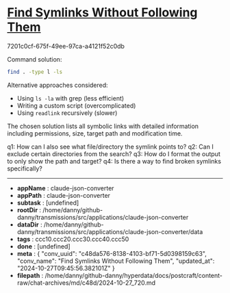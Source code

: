 # [Find Symlinks Without Following Them](https://claude.ai/chat/c48da576-8138-4103-bf71-5d0398159c63)

7201c0cf-675f-49ee-97ca-a4121f52c0db

 Command solution:
```bash
find . -type l -ls
```

Alternative approaches considered:
- Using `ls -la` with grep (less efficient)
- Writing a custom script (overcomplicated)
- Using `readlink` recursively (slower)

The chosen solution lists all symbolic links with detailed information including permissions, size, target path and modification time.

q1: How can I also see what file/directory the symlink points to?
q2: Can I exclude certain directories from the search?
q3: How do I format the output to only show the path and target?
q4: Is there a way to find broken symlinks specifically?

---

* **appName** : claude-json-converter
* **appPath** : claude-json-converter
* **subtask** : [undefined]
* **rootDir** : /home/danny/github-danny/transmissions/src/applications/claude-json-converter
* **dataDir** : /home/danny/github-danny/transmissions/src/applications/claude-json-converter/data
* **tags** : ccc10.ccc20.ccc30.ccc40.ccc50
* **done** : [undefined]
* **meta** : {
  "conv_uuid": "c48da576-8138-4103-bf71-5d0398159c63",
  "conv_name": "Find Symlinks Without Following Them",
  "updated_at": "2024-10-27T09:45:56.382101Z"
}
* **filepath** : /home/danny/github-danny/hyperdata/docs/postcraft/content-raw/chat-archives/md/c48d/2024-10-27_720.md